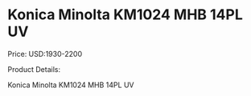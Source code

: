 # Konica Minolta KM1024 MHB 14PL UV

Price: USD:1930-2200

Product Details:

Konica Minolta KM1024 MHB 14PL UV